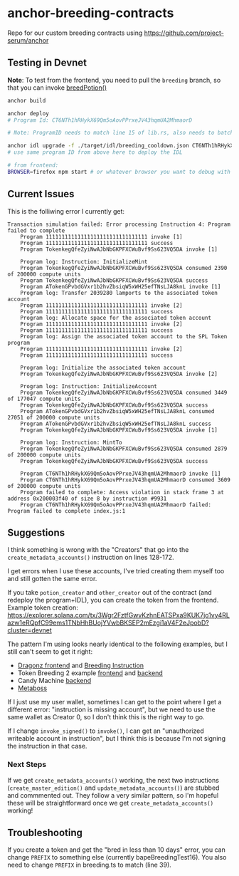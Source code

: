 # anchor-breeding-contracts
Repo for our custom breeding contracts using https://github.com/project-serum/anchor

## Testing in Devnet

**Note**: To test from the frontend, you need to pull the `breeding` branch, so that you can invoke [breedPotion()](https://github.com/gabrielhicks/bape/pull/3/files#diff-789710c84584424e11991c5dadd0c97bfcaa31bd3eb1e255f75db316554211afR163-R220)

```bash
anchor build

anchor deploy
# Program Id: CT6NTh1hRHykX69Qm5oAovPPrxeJV43hqmUA2MhmaorD

# Note: ProgramID needs to match line 15 of lib.rs, also needs to batch BREEDING_PROGRAM_ID in breeding.ts of front-end

anchor idl upgrade -f ./target/idl/breeding_cooldown.json CT6NTh1hRHykX69Qm5oAovPPrxeJV43hqmUA2MhmaorD
# use same program ID from above here to deploy the IDL

# from frontend:
BROWSER=firefox npm start # or whatever browser you want to debug with

```

## Current Issues

This is the folliwing error I currently get:
```
Transaction simulation failed: Error processing Instruction 4: Program failed to complete 
    Program 11111111111111111111111111111111 invoke [1]
    Program 11111111111111111111111111111111 success
    Program TokenkegQfeZyiNwAJbNbGKPFXCWuBvf9Ss623VQ5DA invoke [1]

    Program log: Instruction: InitializeMint
    Program TokenkegQfeZyiNwAJbNbGKPFXCWuBvf9Ss623VQ5DA consumed 2390 of 200000 compute units
    Program TokenkegQfeZyiNwAJbNbGKPFXCWuBvf9Ss623VQ5DA success
    Program ATokenGPvbdGVxr1b2hvZbsiqW5xWH25efTNsLJA8knL invoke [1]
    Program log: Transfer 2039280 lamports to the associated token account
    Program 11111111111111111111111111111111 invoke [2]
    Program 11111111111111111111111111111111 success
    Program log: Allocate space for the associated token account
    Program 11111111111111111111111111111111 invoke [2]
    Program 11111111111111111111111111111111 success
    Program log: Assign the associated token account to the SPL Token program
    Program 11111111111111111111111111111111 invoke [2]
    Program 11111111111111111111111111111111 success

    Program log: Initialize the associated token account
    Program TokenkegQfeZyiNwAJbNbGKPFXCWuBvf9Ss623VQ5DA invoke [2]

    Program log: Instruction: InitializeAccount
    Program TokenkegQfeZyiNwAJbNbGKPFXCWuBvf9Ss623VQ5DA consumed 3449 of 177047 compute units
    Program TokenkegQfeZyiNwAJbNbGKPFXCWuBvf9Ss623VQ5DA success
    Program ATokenGPvbdGVxr1b2hvZbsiqW5xWH25efTNsLJA8knL consumed 27051 of 200000 compute units
    Program ATokenGPvbdGVxr1b2hvZbsiqW5xWH25efTNsLJA8knL success
    Program TokenkegQfeZyiNwAJbNbGKPFXCWuBvf9Ss623VQ5DA invoke [1]

    Program log: Instruction: MintTo
    Program TokenkegQfeZyiNwAJbNbGKPFXCWuBvf9Ss623VQ5DA consumed 2879 of 200000 compute units
    Program TokenkegQfeZyiNwAJbNbGKPFXCWuBvf9Ss623VQ5DA success

    Program CT6NTh1hRHykX69Qm5oAovPPrxeJV43hqmUA2MhmaorD invoke [1]
    Program CT6NTh1hRHykX69Qm5oAovPPrxeJV43hqmUA2MhmaorD consumed 3609 of 200000 compute units
    Program failed to complete: Access violation in stack frame 3 at address 0x200003f40 of size 8 by instruction #9931
    Program CT6NTh1hRHykX69Qm5oAovPPrxeJV43hqmUA2MhmaorD failed: Program failed to complete index.js:1
```

## Suggestions
I think something is wrong with the "Creators" that go into the `create_metadata_accounts()` instruction on lines 128-172.


I get errors when I use these accounts, I've tried creating them myself too and still gotten the same error. 

If you take `potion_creator` and `other_creator` out of the contract (and redeploy the program+IDL), you can create the token from the frontend. Example token creation: https://explorer.solana.com/tx/3Wgr2FztfGwvKzhnEATSPxa9KUK7jo1vy4RLazw1eRQpfC99ems1TNbHhBUojYVwbBKSEP2mEzgi1aV4F2eJpobD?cluster=devnet

The pattern I'm using looks nearly identical to the following examples, but I still can't seem to get it right:

- [Dragonz frontend](https://github.com/gabrielhicks/bapeBreeding/blob/master/src/contracts/breeding.ts#L205-L271) and [Breeding Instruction](https://explorer.solana.com/tx/g5fg51XveddE1MyU3GsEUpU6e3vUz1BhWNBvye6hBziDZbKsBv4H1UjLEKr1rjLFtABt6YNM6TBBoMzDxtQ5td5)
- Token Breeding 2 example [frontend](https://github.com/gabrielhicks/tokenBreeding2/blob/main/potion-breeding-client-v2/src/main.rs#L324-L356) and [backend](https://github.com/gabrielhicks/tokenBreeding2/blob/main/potion-breeding-contract-v2/src/lib.rs#L620-L647)
- Candy Machine [backend](https://github.com/metaplex-foundation/metaplex-program-library/blob/master/nft-candy-machine/program/src/lib.rs#L316-L334)
- [Metaboss](https://github.com/samuelvanderwaal/metaboss/blob/edeb9acdb63dc53278c66ffec4d0509b8304c5b7/src/mint.rs#L283-L297)

If I just use my user wallet, sometimes I can get to the point where I get a different error: "instruction is missing account", but we need to use the same wallet as Creator 0, so I don't think this is the right way to go.

If I change `invoke_signed()` to `invoke()`, I can get an "unauthorized writeable account in instruction", but I think this is because I'm not signing the instruction in that case.

### Next Steps
If we get `create_metadata_accounts()` working, the next two instructions (`create_master_edition()` and `update_metadata_accounts()`) are stubbed and commmented out. 
They follow a very similar pattern, so I'm hopeful these will be straightforward once we get `create_metadata_accounts()` working!

## Troubleshooting

If you create a token and get the "bred in less than 10 days" error, you can change `PREFIX` to something else (currently bapeBreedingTest16). You also need to change `PREFIX` in breeding.ts to match (line 39).
